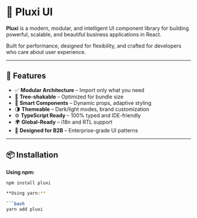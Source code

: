 # 🌟 Pluxi UI

**Pluxi** is a modern, modular, and intelligent UI component library for building powerful, scalable, and beautiful business applications in React.

Built for performance, designed for flexibility, and crafted for developers who care about user experience.

---

## 🚀 Features

- ✅ **Modular Architecture** – Import only what you need
- 🎯 **Tree-shakable** – Optimized for bundle size
- 🧠 **Smart Components** – Dynamic props, adaptive styling
- 🌗 **Themeable** – Dark/light modes, brand customization
- ⚙️ **TypeScript Ready** – 100% typed and IDE-friendly
- 🌍 **Global-Ready** – i18n and RTL support
- 🧩 **Designed for B2B** – Enterprise-grade UI patterns

---

## 📦 Installation

**Using npm:**

```bash
npm install pluxi

**Using yarn:**

```bash
yarn add pluxi


